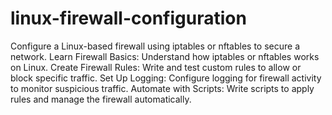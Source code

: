 # linux-firewall-configuration
Configure a Linux-based firewall using iptables or nftables to secure a network.
Learn Firewall Basics: Understand how iptables or nftables works on Linux.
Create Firewall Rules: Write and test custom rules to allow or block specific traffic.
Set Up Logging: Configure logging for firewall activity to monitor suspicious traffic.
Automate with Scripts: Write scripts to apply rules and manage the firewall automatically.
